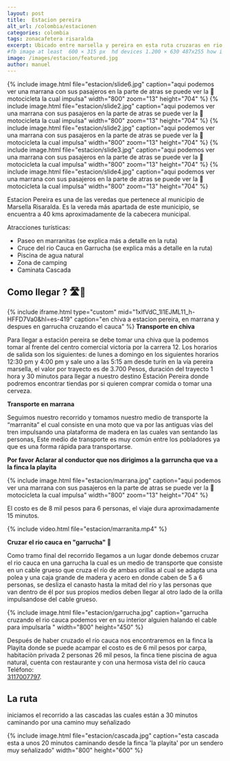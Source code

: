 ```yaml
---
layout: post
title:  Estacion pereira
alt_url: /colombia/estacionen
categories: colombia 
tags: zonacafetera risaralda
excerpt: Ubicado entre marsella y pereira en esta ruta cruzaras en rio cauca en "garrucha" y recorreras unas antiguas vias de tren montando una "marranita", ademas podras descubrir una linda cascada despues de una caminata corta
#fb image at least  600 × 315 px  hd devices 1.200 × 630 487x255 how i see it
image: /images/estacion/featured.jpg
author: manuel
---
```

<amp-carousel 
    width="800"
    height="600"
    layout="responsive"
    type="slides"
    autoplay
    delay="2000">
    {% include image.html 
        file="estacion/slide6.jpg" 
        caption="aqui podemos ver una marrana con sus pasajeros en la parte de atras se puede ver la 🛵 motocicleta la cual impulsa"
        width="800"
        zoom="13"
        height="704"
    %} 
     {% include image.html 
        file="estacion/slide2.jpg" 
        caption="aqui podemos ver una marrana con sus pasajeros en la parte de atras se puede ver la 🛵 motocicleta la cual impulsa"
        width="800"
        zoom="13"
        height="704"
    %} 
     {% include image.html 
        file="estacion/slide2.jpg" 
        caption="aqui podemos ver una marrana con sus pasajeros en la parte de atras se puede ver la 🛵 motocicleta la cual impulsa"
        width="800"
        zoom="13"
        height="704"
    %} 
     {% include image.html 
        file="estacion/slide3.jpg" 
        caption="aqui podemos ver una marrana con sus pasajeros en la parte de atras se puede ver la 🛵 motocicleta la cual impulsa"
        width="800"
        zoom="13"
        height="704"
    %} 
     {% include image.html 
        file="estacion/slide4.jpg" 
        caption="aqui podemos ver una marrana con sus pasajeros en la parte de atras se puede ver la 🛵 motocicleta la cual impulsa"
        width="800"
        zoom="13"
        height="704"
    %} 
</amp-carousel>

Estacion Pereira es una de las veredas que pertenece al municipio de Marsella Risaralda. Es la vereda más apartada de este municipio, se encuentra a 40 kms aproximadamente de la cabecera municipal.
 
Atracciones turísticas:
- Paseo en marranitas (se explica más a detalle en la ruta)
- Cruce del rio Cauca en Garrucha (se explica más a detalle en la ruta)
- Piscina de agua natural
- Zona de camping
- Caminata Cascada

## Como llegar ? 🛣🚌

{% include iframe.html
    type="custom"
    mid="1xIfVdC_1I1EJML11_h-HFFD7Va0&hl=es-419"
    caption="en chiva a estacion pereira, en marrana y despues en garrucha cruzando el cauca"
%}
 __Transporte en chiva__

Para llegar a estación pereira se debe tomar una chiva que la podemos tomar al frente del centro comercial victoria por la carrera 12. Los horarios de salida son los siguientes: de lunes a domingo en los siguientes horarios 12:30 pm y 4:00 pm y sale uno a las 5:15 am desde turín en la vía pereira marsella, el valor por trayecto es de 3.700 Pesos, duración del trayecto 1 hora y 30 minutos para llegar a nuestro destino Estación Pereira donde podremos encontrar tiendas por si quieren comprar comida o tomar una cerveza.


__Transporte en marrana__

Seguimos nuestro recorrido y tomamos nuestro medio de transporte la “marranita” el cual consiste en una moto que va por las antiguas vías del tren impulsando una plataforma de madera en las cuales van sentando las personas, Este medio de transporte es muy común entre los pobladores ya que es una forma rápida para transportarse.

**Por favor Aclarar al conductor que nos dirigimos a la garruncha que va a la finca la playita**

{% include image.html 
   file="estacion/marrana.jpg" 
   caption="aqui podemos ver una marrana con sus pasajeros en la parte de atras se puede ver la 🛵 motocicleta la cual impulsa"
   width="800"
   zoom="13"
   height="704"
%} 

El costo es de 8 mil pesos para 6 personas, el viaje dura aproximadamente 15 minutos.

{%  include video.html
    file="estacion/marranita.mp4"
 %}

__Cruzar el rio cauca en "garrucha" 🚡__

Como tramo final del recorrido llegamos a un lugar donde debemos cruzar el rio cauca en una garrucha la cual es un medio de transporte que consiste en un cable grueso que cruza el río de ambas orillas al cual se adapta una polea y una caja grande de madera y acero en donde caben de 5 a 6 personas, se desliza el canasto hasta la mitad del río y las personas que van dentro de él por sus propios medios deben llegar al otro lado de la orilla impulsandose del cable grueso.


{% include image.html 
   file="estacion/garrucha.jpg" 
   caption="garrucha cruzando el rio cauca podemos ver en su interior alguien halando el cable para impulsarla "
   width="800"
   height="450"
%} 

Después de haber cruzado el río cauca nos encontraremos en la finca la Playita donde se puede acampar el costo es de 6 mil pesos por carpa, habitaciòn privada 2 personas 26 mil pesos, la finca tiene piscina de agua natural, cuenta con restaurante y con una hermosa vista del río cauca Teléfono:  
<a href="tel:+573117007797">3117007797</a>.

## La ruta

iniciamos el recorrido a las cascadas las cuales están a 30 minutos caminando por una camino muy señalizado 

{% include image.html 
   file="estacion/cascada.jpg" 
   caption="esta cascada esta a unos 20 minutos caminando desde la finca 'la playita' por un sendero muy señalizado"
   width="800"
   height="600"
%} 





